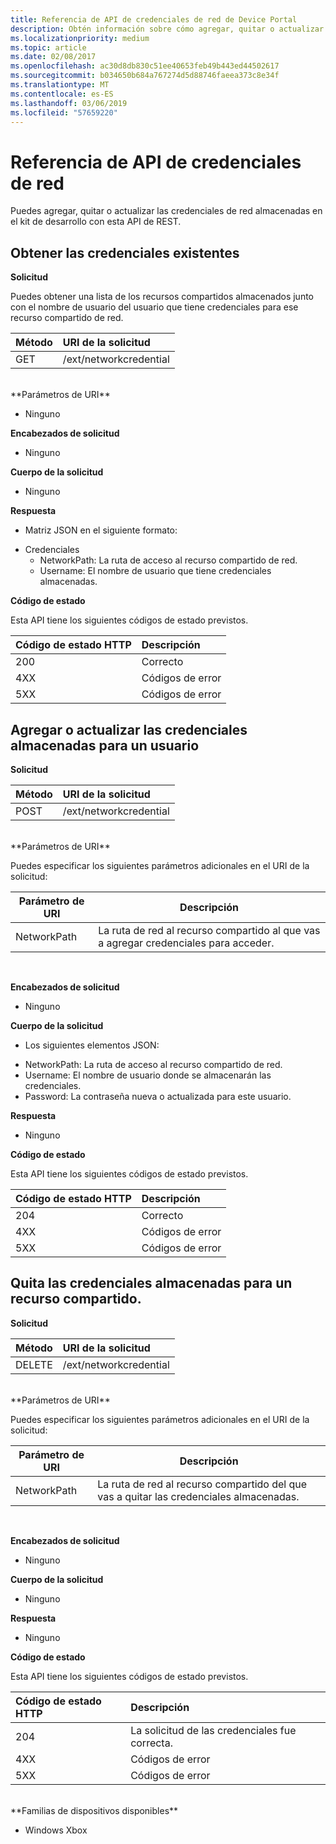 ```yaml
---
title: Referencia de API de credenciales de red de Device Portal
description: Obtén información sobre cómo agregar, quitar o actualizar las credenciales de red mediante programación.
ms.localizationpriority: medium
ms.topic: article
ms.date: 02/08/2017
ms.openlocfilehash: ac30d8db830c51ee40653feb49b443ed44502617
ms.sourcegitcommit: b034650b684a767274d5d88746faeea373c8e34f
ms.translationtype: MT
ms.contentlocale: es-ES
ms.lasthandoff: 03/06/2019
ms.locfileid: "57659220"
---
```

# <a name="network-credentials-api-reference"></a>Referencia de API de credenciales de red
Puedes agregar, quitar o actualizar las credenciales de red almacenadas en el kit de desarrollo con esta API de REST.

## <a name="get-existing-credentials"></a>Obtener las credenciales existentes

**Solicitud**

Puedes obtener una lista de los recursos compartidos almacenados junto con el nombre de usuario del usuario que tiene credenciales para ese recurso compartido de red.

Método      | URI de la solicitud
:------     | :-----
GET | /ext/networkcredential
<br />
**Parámetros de URI**

- Ninguno

**Encabezados de solicitud**

- Ninguno

**Cuerpo de la solicitud**   

- Ninguno

**Respuesta**   

- Matriz JSON en el siguiente formato:
* Credenciales
  * NetworkPath: La ruta de acceso al recurso compartido de red.
  * Username: El nombre de usuario que tiene credenciales almacenadas.

**Código de estado**

Esta API tiene los siguientes códigos de estado previstos.

Código de estado HTTP      | Descripción
:------     | :-----
200 | Correcto
4XX | Códigos de error
5XX | Códigos de error

## <a name="add-or-update-stored-credentials-for-a-user"></a>Agregar o actualizar las credenciales almacenadas para un usuario

**Solicitud**

Método      | URI de la solicitud
:------     | :-----
POST | /ext/networkcredential
<br />
**Parámetros de URI**

Puedes especificar los siguientes parámetros adicionales en el URI de la solicitud:

| Parámetro de URI      | Descripción     | 
| ------------------ |-----------------|
| NetworkPath        | La ruta de red al recurso compartido al que vas a agregar credenciales para acceder. |
<br>

**Encabezados de solicitud**

- Ninguno

**Cuerpo de la solicitud**

- Los siguientes elementos JSON:
* NetworkPath: La ruta de acceso al recurso compartido de red.
* Username: El nombre de usuario donde se almacenarán las credenciales.
* Password: La contraseña nueva o actualizada para este usuario.

**Respuesta**   

- Ninguno  

**Código de estado**

Esta API tiene los siguientes códigos de estado previstos.

Código de estado HTTP      | Descripción
:------     | :-----
204 | Correcto
4XX | Códigos de error
5XX | Códigos de error

## <a name="remove-stored-credentials-for-a-share"></a>Quita las credenciales almacenadas para un recurso compartido.

**Solicitud**

Método      | URI de la solicitud
:------     | :-----
DELETE | /ext/networkcredential
<br />
**Parámetros de URI**

Puedes especificar los siguientes parámetros adicionales en el URI de la solicitud:

| Parámetro de URI      | Descripción     | 
| ------------------ |-----------------|
| NetworkPath        | La ruta de red al recurso compartido del que vas a quitar las credenciales almacenadas. |
<br>

**Encabezados de solicitud**

- Ninguno

**Cuerpo de la solicitud**   

- Ninguno

**Respuesta**   

- Ninguno 

**Código de estado**

Esta API tiene los siguientes códigos de estado previstos.

Código de estado HTTP      | Descripción
:------     | :-----
204 | La solicitud de las credenciales fue correcta.
4XX | Códigos de error
5XX | Códigos de error

<br />
**Familias de dispositivos disponibles**

* Windows Xbox


